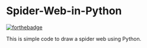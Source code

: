 # Spider-Web-in-Python

[![forthebadge](https://forthebadge.com/images/badges/made-with-python.svg)](https://forthebadge.com)

This is simple code to draw a spider web using Python.
